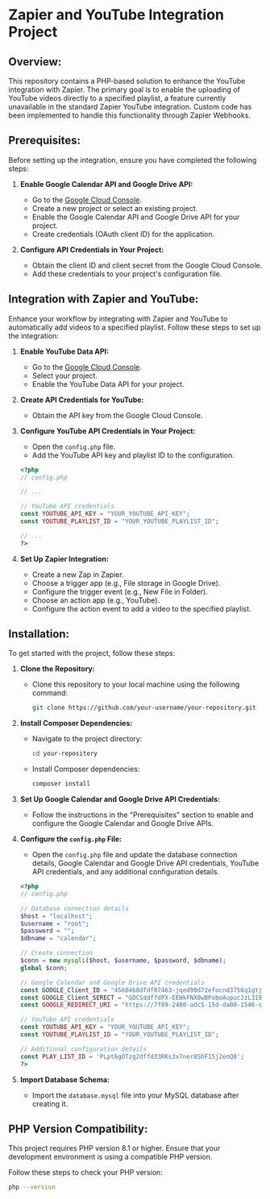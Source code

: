 # Zapier and YouTube Integration Project

## Overview:

This repository contains a PHP-based solution to enhance the YouTube integration with Zapier. The primary goal is to enable the uploading of YouTube videos directly to a specified playlist, a feature currently unavailable in the standard Zapier YouTube integration. Custom code has been implemented to handle this functionality through Zapier Webhooks.

## Prerequisites:

Before setting up the integration, ensure you have completed the following steps:

1. **Enable Google Calendar API and Google Drive API:**
   - Go to the [Google Cloud Console](https://console.cloud.google.com/).
   - Create a new project or select an existing project.
   - Enable the Google Calendar API and Google Drive API for your project.
   - Create credentials (OAuth client ID) for the application.

2. **Configure API Credentials in Your Project:**
   - Obtain the client ID and client secret from the Google Cloud Console.
   - Add these credentials to your project's configuration file.

## Integration with Zapier and YouTube:

Enhance your workflow by integrating with Zapier and YouTube to automatically add videos to a specified playlist. Follow these steps to set up the integration:

1. **Enable YouTube Data API:**
   - Go to the [Google Cloud Console](https://console.cloud.google.com/).
   - Select your project.
   - Enable the YouTube Data API for your project.

2. **Create API Credentials for YouTube:**
   - Obtain the API key from the Google Cloud Console.

3. **Configure YouTube API Credentials in Your Project:**
   - Open the `config.php` file.
   - Add the YouTube API key and playlist ID to the configuration.

    ```php
    <?php
    // config.php

    // ...

    // YouTube API credentials
    const YOUTUBE_API_KEY = "YOUR_YOUTUBE_API_KEY";
    const YOUTUBE_PLAYLIST_ID = "YOUR_YOUTUBE_PLAYLIST_ID";

    // ...
    ?>
    ```

4. **Set Up Zapier Integration:**
   - Create a new Zap in Zapier.
   - Choose a trigger app (e.g., File storage in Google Drive).
   - Configure the trigger event (e.g., New File in Folder).
   - Choose an action app (e.g., YouTube).
   - Configure the action event to add a video to the specified playlist.

## Installation:

To get started with the project, follow these steps:

1. **Clone the Repository:**
   - Clone this repository to your local machine using the following command:
     ```bash
     git clone https://github.com/your-username/your-repository.git
     ```

2. **Install Composer Dependencies:**
   - Navigate to the project directory:
     ```bash
     cd your-repository
     ```
   - Install Composer dependencies:
     ```bash
     composer install
     ```

3. **Set Up Google Calendar and Google Drive API Credentials:**
   - Follow the instructions in the "Prerequisites" section to enable and configure the Google Calendar and Google Drive APIs.

4. **Configure the `config.php` File:**
   - Open the `config.php` file and update the database connection details, Google Calendar and Google Drive API credentials, YouTube API credentials, and any additional configuration details.

    ```php
    <?php
    // config.php

    // Database connection details
    $host = "localhost";
    $username = "root";
    $password = "";
    $dbname = "calendar";

    // Create connection
    $conn = new mysqli($host, $username, $password, $dbname);
    global $conn;

    // Google Calendar and Google Drive API credentials
    const GOOGLE_Client_ID = "4560468dfdf07463-jqed90d72efocnd3756q1gtj353temi7.apps.googleusercontent.com";
    const GOOGLE_Client_SERECT = "GOCSddffdPX-EEWkFNX0wBPoboAupucJzL3I8CBQ";
    const GOOGLE_REDIRECT_URI = "https://7f89-2400-adc5-15d-da00-1546-cc9e-7b6e-a58d.ngrok-free.app";

    // YouTube API credentials
    const YOUTUBE_API_KEY = "YOUR_YOUTUBE_API_KEY";
    const YOUTUBE_PLAYLIST_ID = "YOUR_YOUTUBE_PLAYLIST_ID";

    // Additional configuration details
    const PLAY_LIST_ID = 'PLpt6gOTzg2dffd33RKs3x7ner8ShF15j2enQ8';
    ?>
    ```

5. **Import Database Schema:**
   - Import the `database.mysql` file into your MySQL database after creating it.

## PHP Version Compatibility:

This project requires PHP version 8.1 or higher. Ensure that your development environment is using a compatible PHP version.

Follow these steps to check your PHP version:

```bash
php --version

